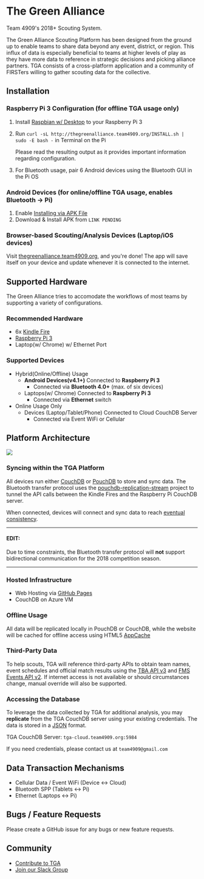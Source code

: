 # The Green Alliance
Team 4909's 2018+ Scouting System.

The Green Alliance Scouting Platform has been designed from the ground up to enable teams to share data beyond any event, district, or region. This influx of data is especially beneficial to teams at higher levels of play as they have more data to reference in strategic decisions and picking alliance partners. TGA consists of a cross-platform application and a community of FIRSTers willing to gather scouting data for the collective.

## Installation

### Raspberry Pi 3 Configuration (for offline TGA usage only)
1) Install [Raspbian w/ Desktop](https://www.raspberrypi.org/downloads/raspbian/) to your Raspberry Pi 3
2) Run `curl -sL http://thegreenalliance.team4909.org/INSTALL.sh | sudo -E bash -` in Terminal on the Pi

    Please read the resulting output as it provides important information regarding configuration.
3) For Bluetooth usage, pair 6 Android devices using the Bluetooth GUI in the Pi OS

### Android Devices (for online/offline TGA usage, enables Bluetooth -> Pi)
1) Enable [Installing via APK File](https://www.wikihow.tech/Install-APK-Files-on-Android)
2) Download & Install APK from `LINK PENDING`

### Browser-based Scouting/Analysis Devices (Laptop/iOS devices)
Visit [thegreenalliance.team4909.org](http://thegreenalliance.team4909.org), and you're done! The app will save itself on your device and update whenever it is connected to the internet.

## Supported Hardware
The Green Alliance tries to accomodate the workflows of most teams by supporting a variety of configurations.

### Recommended Hardware
- 6x [Kindle Fire](http://a.co/7w5EHTq) 
- [Raspberry Pi 3](https://www.raspberrypi.org/products/raspberry-pi-3-model-b/)
- Laptop(w/ Chrome) w/ Ethernet Port

### Supported Devices
- Hybrid(Online/Offline) Usage
  - **Android Devices(v4.1+)** Connected to **Raspberry Pi 3**
    - Connected via **Bluetooth 4.0+** (max. of six devices)
  - Laptops(w/ Chrome) Connected to **Raspberry Pi 3**
    - Connected via **Ethernet** switch
- Online Usage Only
  - Devices (Laptop/Tablet/Phone) Connected to Cloud CouchDB Server
    - Connected via Event WiFi or Cellular
    
## Platform Architecture
![](https://i.imgur.com/E78J5CI.png)

### Syncing within the TGA Platform
All devices run either [CouchDB](https://github.com/apache/couchdb) or [PouchDB](https://github.com/pouchdb/pouchdb) to store and sync data. The Bluetooth transfer protocol uses the [pouchdb-replication-stream](https://github.com/pouchdb-community/pouchdb-replication-stream) project to tunnel the API calls between the Kindle Fires and the Raspberry Pi CouchDB server.

When connected, devices will connect and sync data to reach [eventual consistency](http://docs.couchdb.org/en/2.1.1/intro/consistency.html).

<hr>

#### EDIT:
Due to time constraints, the Bluetooth transfer protocol will **not** support bidirectional communication for the 2018 competition season.

<hr>

### Hosted Infrastructure
- Web Hosting via [GitHub Pages](https://pages.github.com)
- CouchDB on Azure VM

### Offline Usage
All data will be replicated locally in PouchDB or CouchDB, while the website will be cached for offline access using HTML5 [AppCache](https://developer.mozilla.org/en-US/docs/Web/HTML/Using_the_application_cache)
<!--and [Service Workers](https://developer.mozilla.org/en-US/docs/Web/API/Service_Worker_API/Using_Service_Workers).-->

### Third-Party Data
To help scouts, TGA will reference third-party APIs to obtain team names, event schedules and official match results using the [TBA API v3](https://github.com/fletch3555/tba-api-client-javascript) and [FMS Events API v2](https://frcevents2.docs.apiary.io/#). If internet access is not available or should circumstances change, manual override will also be supported.

### Accessing the Database
To leverage the data collected by TGA for additional analysis, you may __replicate__ from the TGA CouchDB server using your existing credentials. The data is stored in a [JSON](https://www.json.org) format.

TGA CouchDB Server: `tga-cloud.team4909.org:5984`

If you need credentials, please contact us at `team4909@gmail.com`

## Data Transaction Mechanisms  
- Cellular Data / Event WiFi (Device <-> Cloud)
- Bluetooth SPP (Tablets <-> Pi)
- Ethernet (Laptops <-> Pi)

## Bugs / Feature Requests
Please create a GitHub issue for any bugs or new feature requests.

## Community
- [Contribute to TGA](CONTRIBUTING.md) 
- [Join our Slack Group](https://join.slack.com/t/thegreenalliance/shared_invite/enQtMjkxNzYyNDQ5ODg4LTk4NTQ0ZjU3NGU3YzMwZjhiNTcyYTE2MzYzNDAzZTg5MzcxZWVlYzhkNGExZDhhNWVjY2YxMjlkOGZhYTY5OGU)
